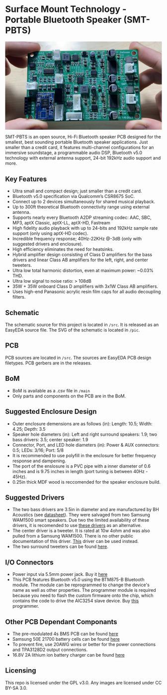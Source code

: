 # Surface Mount Technology - Portable Bluetooth Speaker (SMT-PBTS)

<p align="center">
  <img align="top" src="https://github.com/DaGooseYT/SMT-PBTS/blob/main/pic/smtpbts_fr.png" width="700"/>
</p>

SMT-PBTS is an open source, Hi-Fi Bluetooth speaker PCB designed for the smallest, best sounding portable Bluetooth speaker applications. Just smaller than a credit card, it features multi-channel configurations for an immersive soundstage, a programmable audio DSP, Bluetooth v5.0 technology with external antenna support, 24-bit 192kHz audio support and more.

## Key Features

- Ultra small and compact design; just smaller than a credit card.
- Bluetooth v5.0 specification via Qualcomm’s CSR8675 SoC.
- Connect up to 2 devices simultaneously for shared musical playback.
- Up to 300ft theoretical Bluetooth connectivity range using external antenna.
- Supports nearly every Bluetooth A2DP streaming codec: AAC, SBC, MP3, aptX Classic, aptX-LL, aptX-HD, Fastream  
- High fidelity audio playback with up to 24-bits and 192kHz sample rate support (only using aptX-HD codec).
- Incredible frequency response; 40Hz-22KHz @-3dB (only with suggested drivers and enclosure).
- High efficiency eliminates the need for heatsinks.
- Hybrid amplifier design consisting of Class D amplifiers for the bass drivers and linear Class AB amplifiers for the left, right, and center tweeters.
- Ultra low total harmonic distortion, even at maximum power: ~0.03% THD.
- Ultra low signal to noise ratio: > 108dB
- 35W + 35W onboard Class D amplifiers with 3x1W Class AB amplifiers.
- Uses high-end Panasonic acrylic resin film caps for all audio decoupling filters.

## Schematic

The schematic source for this project is located in `/src`. It is released as an EasyEDA source file. The SVG of the schematic is located in `/pic`.

## PCB

PCB sources are located in `/src`. The sources are EasyEDA PCB design filetypes. PCB gerbers are in the releases.

## BoM
- BoM is available as a .csv file in `/main`
- Only parts and components on the PCB are in the BoM.

## Suggested Enclosure Design

- Outer enclosure demensions are as follows (in): Length: 10.5; Width: 4.25; Depth: 3.5
- Speaker hole diameters (in): Left and right surround speakers: 1.9; two bass drivers: 3.5; center speaker: 1.9
- Connector, Port, and LED hole diameters (in): Power & AUX connectors: 0.5; LEDs: 3/16; Port: 5/8
- It is recommended to use polyfill in the enclosure for better frequency response and dampening. 
- The port of the enslosure is a PVC pipe with a inner diameter of 0.6 inches and is 9.75 inches in length (port tuning is between 40Hz - 45Hz).
- 0.25in thick MDF wood is reccomended for the speaker enclosure build.

## Suggested Drivers

- The two bass drivers are 3.5in in diameter and are manufactured by BH Acoustics (see [datasheet](https://cdn.komachine.com/media/product-catalog/bh-acoustic_84067_fngrun.pdf)). They were salvaged from two Samsung WAM1500 smart speakers. Due two the limited availability of these drivers, it is recomended to use [these drivers](https://www.parts-express.com/dayton-audio-nd90-4-3-1-2-aluminum-cone-full-range-neo-driver-4-ohm--290-208?gclid=EAIaIQobChMI4NT3tpzQ7QIVxqeGCh1ngwkfEAQYASABEgL25PD_BwE) as an alternative.
- The center driver is a tweeter. It is rated at 10w 4ohm and was also pulled from a Samsung WAM1500. There is no other public documentation of this driver. [This](https://www.amazon.com/dp/B00LSEVA8I/ref=sspa_dk_detail_4?psc=1&spLa=ZW5jcnlwdGVkUXVhbGlmaWVyPUExMjNDVFhLNklCVUdHJmVuY3J5cHRlZElkPUEwMTM0NTc4MTI4WFROUlVBVEI5OCZlbmNyeXB0ZWRBZElkPUEwNDU2MDk1MzIyMkdWSDRQRE5BNSZ3aWRnZXROYW1lPXNwX2RldGFpbDImYWN0aW9uPWNsaWNrUmVkaXJlY3QmZG9Ob3RMb2dDbGljaz10cnVl) driver can be used instead. 
- The two surround tweeters can be found [here](https://a.co/d/8RPXRJ0).

## I/O Connectors
- Power input via 5.5mm power jack. Buy it [here](https://www.parts-express.com/21-x-55mm-dc-coaxial-power-snap-in-jack--090-5030)
- This PCB features Bluetooth v5.0 using the BTM875-B Bluetooth module. The module can be reprogrammed to change the device's name as well as other properties. The programmer module is required because you need to flash the custom firmware onto the chip, which contains the code to drive the AIC3254 slave device. Buy [this](https://www.digikey.com/short/0d7541zq) programmer.

## Other PCB Dependant Componants
- The pre-modulated 4s BMS PCB can be found [here](https://a.co/d/1r3xPFF)
- Samsung 50E 21700 battery cells can be found [here](https://www.18650batterystore.com/products/samsung-50e)
- To prevent fire, use 20AWG wires or better for the power connections and TPA3128D2 output connections.
- 16.8V 2A lithium ion battery charger can be found [here](https://a.co/d/1eIaQfp)

## Licensing
This repo is licensed under the GPL v3.0. Any images are licensed under CC BY-SA 3.0.
